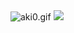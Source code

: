 <img alt="aki0.gif" class="center" src="https://github.com/z3ro-c0nfig/z3ro-c0nfig.github.io/blob/main/image/aki0.gif?raw=true">
<a href="https://www.buymeacoffee.com/aki0"><img src="https://img.buymeacoffee.com/button-api/?text=Donate&emoji=❤️&slug=aki0&button_colour=000000&font_colour=ffffff&font_family=Poppins&outline_colour=ffffff&coffee_colour=FFDD00" /></a>

